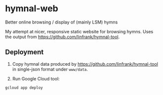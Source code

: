 hymnal-web
==========

Better online browsing / display of (mainly LSM) hymns

My attempt at nicer, responsive static website for browsing hymns. Uses the output from https://github.com/linfrank/hymnal-tool.

Deployment
----------

1. Copy hymnal data produced by https://github.com/linfrank/hymnal-tool in single-json format under `www/data`.

2. Run Google Cloud tool:
  ```
  gcloud app deploy
  ```
